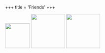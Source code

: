 +++
title = 'Friends'
+++

<a href="https://frereit.de"><img src="/img/frereit.png" style="width:80px" ></img></a>
<a href="https://binb0y.lol"><img src="/img/binboy.gif" style="width:110px" ></img></a>
<a href="https://whydidyoumakethis.github.io/blog/"><img src="/img/asstext.png" style="width:110px" ></img></a>
